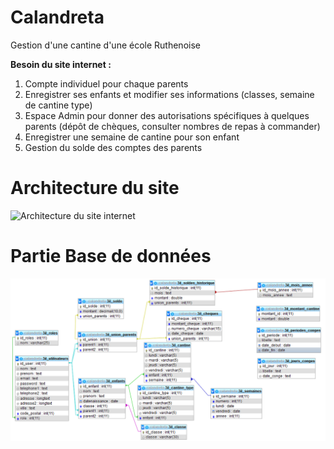 # Calandreta
Gestion d'une cantine d'une école Ruthenoise

__Besoin du site internet :__
1. Compte individuel pour chaque parents
2. Enregistrer ses enfants et modifier ses informations (classes, semaine de cantine type)
3. Espace Admin pour donner des autorisations spécifiques à quelques parents (dépôt de chèques, consulter nombres de repas à commander)
4. Enregistrer une semaine de cantine pour son enfant
5. Gestion du solde des comptes des parents
# Architecture du site
![Architecture du site internet](https://nas.sidas.com/droits_utilisateurs/architecture/docs/architecturesite_BDDusers.png)
# Partie Base de données
![Base de données](architecture/docs/calandreta_BDD.png)
